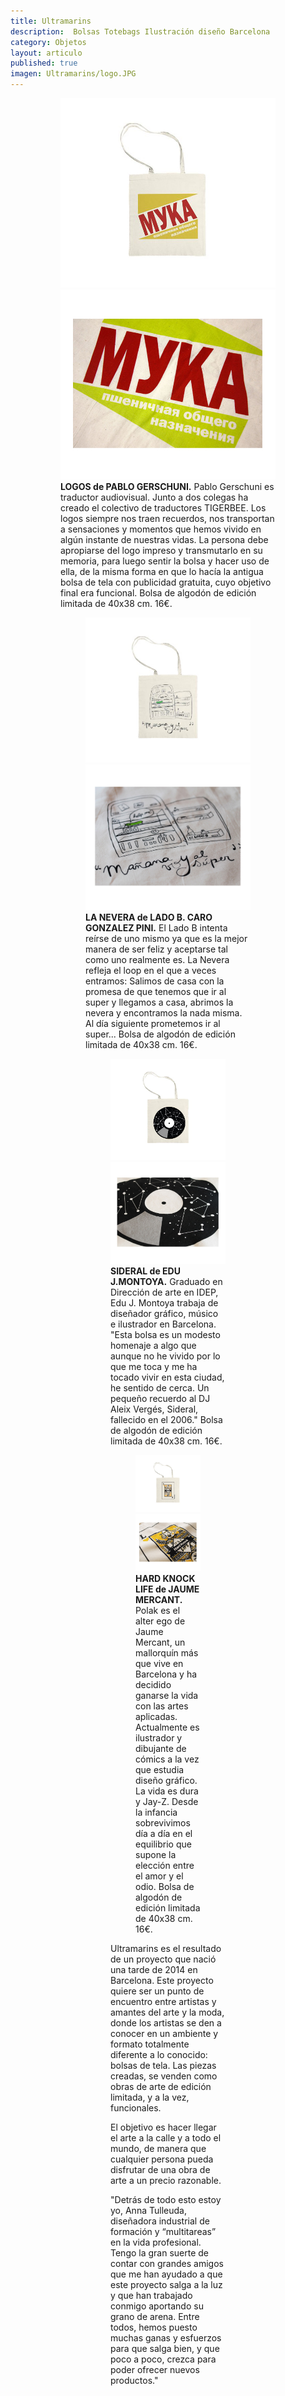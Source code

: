 ```yaml
---
title: Ultramarins
description:  Bolsas Totebags Ilustración diseño Barcelona
category: Objetos
layout: articulo
published: true
imagen: Ultramarins/logo.JPG
---
```


<figure class="half">
<figure>
	<a href="/images/Ultramarins/LOGOS.jpg"><img src="/images/Ultramarins/LOGOS.jpg" alt="Totebags Lado B Ilustración diseño Barcelona "></a>
	<a href="/images/Ultramarins/2-Bossa-Detall-Pablo.jpg"><img src="/images/Ultramarins/2-Bossa-Detall-Pablo.jpg" alt="Totebags Pablo Gerschuni Ilustración diseño Barcelona"></a>
<figcaption><b> LOGOS  de PABLO GERSCHUNI.</b>
Pablo Gerschuni es traductor audiovisual. Junto a dos colegas ha creado el colectivo de traductores TIGERBEE. Los logos siempre nos traen recuerdos, nos transportan a sensaciones y momentos que hemos vivido en algún instante de nuestras vidas.  La persona debe apropiarse del logo impreso y transmutarlo en su memoria, para luego sentir la bolsa y  hacer uso de ella,  de la misma forma en que lo hacía la antigua bolsa de tela con publicidad gratuita, cuyo objetivo final era funcional. Bolsa de algodón de edición limitada de 40x38 cm. 16€.</figcaption>
</figure>

<figure class="half">
<figure>
	<a href="/images/Ultramarins/LADOB.jpg"><img src="/images/Ultramarins/LADOB.jpg" alt="Totebags Lado B Ilustración diseño Barcelona"></a>
	<a href="/images/Ultramarins/1-Bossa-Caro.jpg"><img src="/images/Ultramarins/1-Bossa-Caro.jpg" alt="Totebags Lado B Ilustración diseño Barcelona"></a>
<figcaption><b>LA NEVERA de LADO B. CARO GONZALEZ PINI.</b>
El Lado B intenta reírse de uno mismo ya que es la mejor manera de ser feliz y aceptarse tal como uno realmente es. La Nevera refleja el loop en el que a veces entramos: Salimos de casa con la promesa de que tenemos que ir al super y llegamos a casa, abrimos la nevera y encontramos la nada misma. Al día siguiente prometemos ir al super... Bolsa de algodón de edición limitada de 40x38 cm. 16€.</figcaption>
</figure>
</div>


<figure class="half">
<figure>
	<a href="/images/Ultramarins/SIDERAL.jpg"><img src="/images/Ultramarins/SIDERAL.jpg" alt="Totebags Edu J. Montoya Ilustración diseño Barcelona"></a>
	<a href="/images/Ultramarins/Bossa-Detall-2-Edu.jpg"><img src="/images/Ultramarins/Bossa-Detall-2-Edu.jpg" alt="Totebags Edu J. Montoya Ilustración diseño Barcelona"></a>
<figcaption><b>SIDERAL de EDU J.MONTOYA.</b>
Graduado en Dirección de arte en IDEP, Edu J. Montoya trabaja de diseñador gráfico, músico e ilustrador en Barcelona. "Esta bolsa es un modesto homenaje a algo que aunque no he vivido por lo que me toca y me ha tocado vivir en esta ciudad, he sentido de cerca. Un pequeño recuerdo al DJ Aleix Vergés, Sideral, fallecido en el 2006." Bolsa de algodón de edición limitada de 40x38 cm. 16€.</figcaption>
</figure>

<figure class="half">
<figure>
	<a href="/images/Ultramarins/Polak.jpg"><img src="/images/Ultramarins/Polak.jpg" alt="Totebags Lado B Ilustración diseño Barcelona "></a>
	<a href="/images/Ultramarins/2-Bossa-Detall-Jaume.jpg"><img src="/images/Ultramarins/2-Bossa-Detall-Jaume.jpg" alt="Totebags Jaume Mercant Ilustración diseño Barcelona"></a>
<figcaption><b> HARD KNOCK LIFE de JAUME MERCANT.</b>
Polak es el alter ego de Jaume Mercant, un mallorquín más que vive en Barcelona y ha decidido ganarse la vida con las artes aplicadas. Actualmente es ilustrador y dibujante de cómics a la vez que estudia diseño gráfico. La vida es dura y Jay-Z. Desde la infancia sobrevivimos día a día en el equilibrio que supone la elección entre el amor y el odio. Bolsa de algodón de edición limitada de 40x38 cm. 16€.</figcaption>
</figure>
</div>



Ultramarins es el resultado de un proyecto que nació una tarde de 2014 en Barcelona. Este proyecto quiere ser un punto de encuentro entre artistas y amantes del arte y la moda, donde los artistas se den a conocer en un ambiente y formato totalmente diferente a lo conocido: bolsas de tela. Las piezas creadas, se venden como obras de arte de edición limitada, y a la vez, funcionales.

El objetivo es hacer llegar el arte a la calle y a todo el mundo, de manera que cualquier persona pueda disfrutar de una obra de arte a un precio razonable. 

"Detrás de todo esto estoy yo, Anna Tulleuda, diseñadora industrial de formación y “multitareas” en la vida profesional. Tengo la gran suerte de contar con grandes amigos que me han ayudado a que este proyecto salga a la luz y que han trabajado conmigo aportando su grano de arena. Entre todos, hemos puesto muchas ganas y esfuerzos para que salga bien, y que poco a poco, crezca para poder ofrecer nuevos productos."



